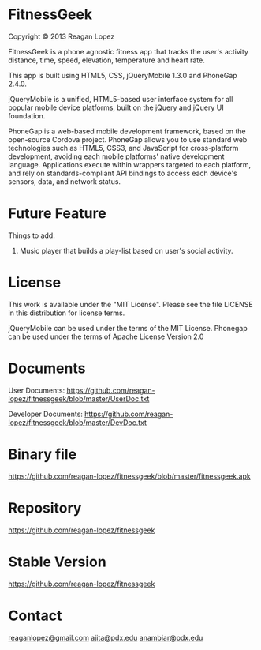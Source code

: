 FitnessGeek
============
Copyright © 2013 Reagan Lopez

FitnessGeek is a phone agnostic fitness app that tracks the user's activity distance, time, speed, elevation, temperature and heart rate.

This app is built using HTML5, CSS, jQueryMobile 1.3.0 and PhoneGap 2.4.0.

jQueryMobile is a unified, HTML5-based user interface system for all popular mobile device platforms, built on the jQuery and jQuery UI foundation.

PhoneGap is a web-based mobile development framework, based on the open-source Cordova project. PhoneGap allows you to use standard web technologies such as HTML5, CSS3, and JavaScript for cross-platform development, avoiding each mobile platforms' native development language. Applications execute within wrappers targeted to each platform, and rely on standards-compliant API bindings to access each device's sensors, data, and network status.

Future Feature
==============
Things to add: 

1. Music player that builds a play-list based on user's social activity.

License
=======
This work is available under the "MIT License". Please see the file LICENSE in this distribution for license terms.

jQueryMobile can be used under the terms of the MIT License. Phonegap can be used under the terms of Apache License Version 2.0

Documents
=========
User Documents: https://github.com/reagan-lopez/fitnessgeek/blob/master/UserDoc.txt

Developer Documents: https://github.com/reagan-lopez/fitnessgeek/blob/master/DevDoc.txt

Binary file
===========
https://github.com/reagan-lopez/fitnessgeek/blob/master/fitnessgeek.apk

Repository
==========
https://github.com/reagan-lopez/fitnessgeek

Stable Version
==============
https://github.com/reagan-lopez/fitnessgeek

Contact
=======
reaganlopez@gmail.com
ajita@pdx.edu
anambiar@pdx.edu